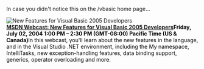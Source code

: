In case you didn't notice this on the /vbasic home page...



[ <img style="MARGIN-RIGHT: 10px" alt="New Features for Visual Basic 2005 Developers" src="http://msdn.microsoft.com/vbasic/art/community/robertgreen.PNG" align="left" border="0" />](http://msevents.microsoft.com/cui/eventdetail.aspx?eventid=1032254455&culture=en-us)<span style="DISPLAY: inline-block"><a style="FONT-WEIGHT: bold" href="http://msevents.microsoft.com/cui/eventdetail.aspx?eventid=1032254455&culture=en-us">MSDN Webcast: New Features for Visual Basic 2005 Developers</a><span style="COLOR: #000000"><b>Friday, July 02, 2004 1:00 PM &#8211; 2:30 PM (GMT-08:00) Pacific Time (US & Canada)</b>In this webcast, you'll learn about the new features in the language, and in the Visual Studio .NET environment, including the My namespace, IntelliTasks, new exception-handling features, data binding support, generics, operator overloading and more. </span></span>

